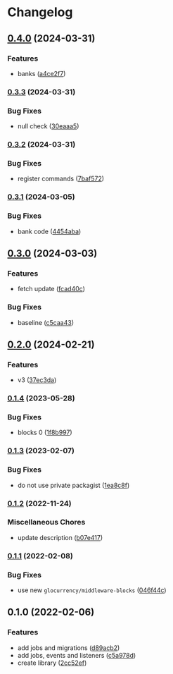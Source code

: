 # Changelog

## [0.4.0](https://www.github.com/glocurrency/access-bank-service/compare/v0.3.3...v0.4.0) (2024-03-31)


### Features

* banks ([a4ce2f7](https://www.github.com/glocurrency/access-bank-service/commit/a4ce2f703ff428efb39a6a3c4306d3d90686dd2c))

### [0.3.3](https://www.github.com/glocurrency/access-bank-service/compare/v0.3.2...v0.3.3) (2024-03-31)


### Bug Fixes

* null check ([30eaaa5](https://www.github.com/glocurrency/access-bank-service/commit/30eaaa54985b012422a241670f1b81c9c1dad0a2))

### [0.3.2](https://www.github.com/glocurrency/access-bank-service/compare/v0.3.1...v0.3.2) (2024-03-31)


### Bug Fixes

* register commands ([7baf572](https://www.github.com/glocurrency/access-bank-service/commit/7baf572f8e9e3584c36bd43e9718eff50a655dea))

### [0.3.1](https://www.github.com/glocurrency/access-bank-service/compare/v0.3.0...v0.3.1) (2024-03-05)


### Bug Fixes

* bank code ([4454aba](https://www.github.com/glocurrency/access-bank-service/commit/4454abaddd4e686bd2f8920ae89c5386074e8fdf))

## [0.3.0](https://www.github.com/glocurrency/access-bank-service/compare/v0.2.0...v0.3.0) (2024-03-03)


### Features

* fetch update ([fcad40c](https://www.github.com/glocurrency/access-bank-service/commit/fcad40c1eb2992f5d3eb02b93d8d86d37bb4723b))


### Bug Fixes

* baseline ([c5caa43](https://www.github.com/glocurrency/access-bank-service/commit/c5caa439f02424f60a08f15d6dc78864f3d745e5))

## [0.2.0](https://www.github.com/glocurrency/access-bank-service/compare/v0.1.4...v0.2.0) (2024-02-21)


### Features

* v3 ([37ec3da](https://www.github.com/glocurrency/access-bank-service/commit/37ec3da6c433344ad363d8039bd5c9c477dd1276))

### [0.1.4](https://www.github.com/glocurrency/access-bank-service/compare/v0.1.3...v0.1.4) (2023-05-28)


### Bug Fixes

* blocks 0 ([1f8b997](https://www.github.com/glocurrency/access-bank-service/commit/1f8b9971968139a7b3cbf0da03460e4ed8792718))

### [0.1.3](https://www.github.com/glocurrency/access-bank-service/compare/v0.1.2...v0.1.3) (2023-02-07)


### Bug Fixes

* do not use private packagist ([1ea8c8f](https://www.github.com/glocurrency/access-bank-service/commit/1ea8c8f915cef8699036144719c29d0fe7d2c057))

### [0.1.2](https://www.github.com/glocurrency/access-bank-service/compare/v0.1.1...v0.1.2) (2022-11-24)


### Miscellaneous Chores

* update description ([b07e417](https://www.github.com/glocurrency/access-bank-service/commit/b07e41790172bbb526c40426c70e874786662ca3))

### [0.1.1](https://www.github.com/glocurrency/access-bank-service/compare/v0.1.0...v0.1.1) (2022-02-08)


### Bug Fixes

* use new `glocurrency/middleware-blocks` ([046f44c](https://www.github.com/glocurrency/access-bank-service/commit/046f44c45c3d74ac4a1548e74f99a90f8defdafe))

## 0.1.0 (2022-02-06)


### Features

* add jobs and migrations ([d89acb2](https://www.github.com/glocurrency/access-bank-service/commit/d89acb292013cf98688022e606e819474246e2e1))
* add jobs, events and listeners ([c5a978d](https://www.github.com/glocurrency/access-bank-service/commit/c5a978df53e0bb09c7166dd9e2602432b65e881b))
* create library ([2cc52ef](https://www.github.com/glocurrency/access-bank-service/commit/2cc52ef5486b8a2df321d2389816aa886bb30c56))
